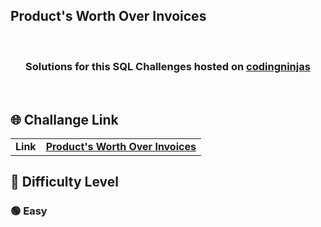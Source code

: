 ## Product's Worth Over Invoices

  <br>
<div align="center">

  <h3>Solutions for this SQL Challenges hosted on <a href="https://www.codingninjas.com/codestudio/problems">codingninjas</a></h3>
 
</div>
 <br>

## 🌐 Challange Link

|||
|---|---|
| **Link** | **<a href="https://www.codingninjas.com/codestudio/problems/product-s-worth-over-invoices_2188792">Product's Worth Over Invoices<a>** |

## 🎯 Difficulty Level

  <h3> 🟢 Easy </h3>
